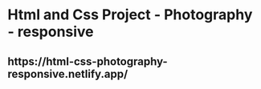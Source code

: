 <h1>Html and Css Project - Photography - responsive</h1>
<h2>https://html-css-photography-responsive.netlify.app/<h2>